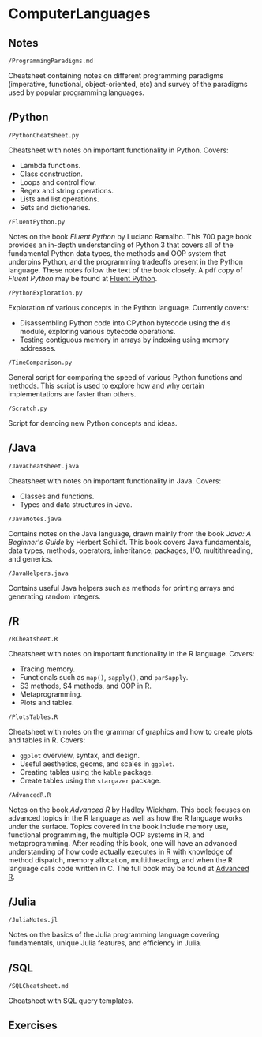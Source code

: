 # ComputerLanguages

## Notes

`/ProgrammingParadigms.md`

Cheatsheet containing notes on different programming paradigms (imperative, functional, object-oriented, etc) and survey of the paradigms used by popular programming languages.

## /Python 

`/PythonCheatsheet.py`

Cheatsheet with notes on important functionality in Python. Covers:
* Lambda functions.
* Class construction.
* Loops and control flow.
* Regex and string operations.
* Lists and list operations.
* Sets and dictionaries.

`/FluentPython.py`

Notes on the book *Fluent Python* by Luciano Ramalho. This 700 page book provides an in-depth understanding of Python 3 that covers all of the fundamental Python data types, the methods and OOP system that underpins Python, and the programming tradeoffs present in the Python language. These notes follow the text of the book closely. A pdf copy of *Fluent Python* may be found at [Fluent Python](https://github.com/hiddenJuliet/pythondocument/blob/master/Fluent%20Python.pdf).

`/PythonExploration.py`

Exploration of various concepts in the Python language. Currently covers:
* Disassembling Python code into CPython bytecode using the dis module, exploring various bytecode operations. 
* Testing contiguous memory in arrays by indexing using memory addresses.

`/TimeComparison.py`

General script for comparing the speed of various Python functions and methods. This script is used to explore how and why certain implementations are faster than others.

`/Scratch.py`

Script for demoing new Python concepts and ideas.

## /Java

`/JavaCheatsheet.java`

Cheatsheet with notes on important functionality in Java. Covers:
* Classes and functions.
* Types and data structures in Java.

`/JavaNotes.java`

Contains notes on the Java language, drawn mainly from the book *Java: A Beginner's Guide* by Herbert Schildt. This book covers Java fundamentals, data types, methods, operators, inheritance, packages, I/O, multithreading, and generics.

`/JavaHelpers.java`

Contains useful Java helpers such as methods for printing arrays and generating random integers.

## /R

`/RCheatsheet.R`

Cheatsheet with notes on important functionality in the R language. Covers:
* Tracing memory.
* Functionals such as `map()`, `sapply()`, and `parSapply`.
* S3 methods, S4 methods, and OOP in R.
* Metaprogramming.
* Plots and tables.

`/PlotsTables.R`

Cheatsheet with notes on the grammar of graphics and how to create plots and tables in R. Covers:
* `ggplot` overview, syntax, and design.
* Useful aesthetics, geoms, and scales in `ggplot`.
* Creating tables using the `kable` package.
* Create tables using the `stargazer` package.

`/AdvancedR.R`

Notes on the book *Advanced R* by Hadley Wickham. This book focuses on advanced topics in the R language as well as how the R language works under the surface. Topics covered in the book include memory use, functional programming, the multiple OOP systems in R, and metaprogramming. After reading this book, one will have an advanced understanding of how code actually executes in R with knowledge of method dispatch, memory allocation, multithreading, and when the R language calls code written in C. The full book may be found at [Advanced R](https://adv-r.hadley.nz/). 

## /Julia

`/JuliaNotes.jl`

Notes on the basics of the Julia programming language covering fundamentals, unique Julia features, and efficiency in Julia.

## /SQL

`/SQLCheatsheet.md`

Cheatsheet with SQL query templates.

## Exercises
